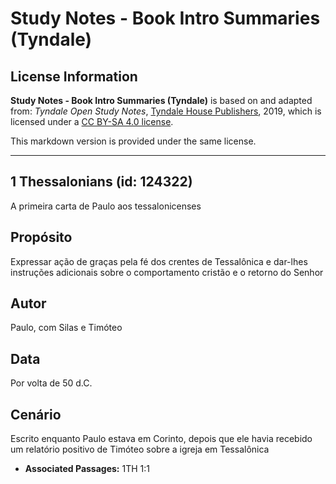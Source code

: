 # Study Notes - Book Intro Summaries (Tyndale)

## License Information

**Study Notes - Book Intro Summaries (Tyndale)** is based on and adapted from: _Tyndale Open Study Notes_, [Tyndale House Publishers](https://tyndaleopenresources.com/), 2019, which is licensed under a [CC BY-SA 4.0 license](https://creativecommons.org/licenses/by-sa/4.0/legalcode.en).

This markdown version is provided under the same license.



--------------------------------

## 1 Thessalonians (id: 124322)

A primeira carta de Paulo aos tessalonicenses

Propósito
---------

Expressar ação de graças pela fé dos crentes de Tessalônica e dar\-lhes instruções adicionais sobre o comportamento cristão e o retorno do Senhor

Autor
-----

Paulo, com Silas e Timóteo

Data
----

Por volta de 50 d.C.

Cenário
-------

Escrito enquanto Paulo estava em Corinto, depois que ele havia recebido um relatório positivo de Timóteo sobre a igreja em Tessalônica

* **Associated Passages:** 1TH 1:1

